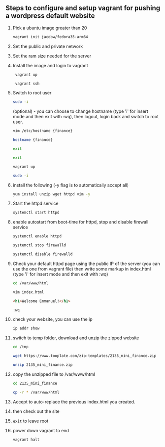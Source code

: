 ## Steps to configure and setup vagrant for pushing a wordpress default website

1. Pick a ubuntu image greater than 20

    ```bash
    vagrant init jacobw/fedora35-arm64
    ```

2. Set the public and private network

3. Set the ram size needed for the server

4. Install the image and login to vagrant

   ``` bash
    vagrant up

    vagrant ssh
   ```

5. Switch to root user

   ```bash
   sudo -i
   ```

    (optional) - you can choose to change hostname (type 'i' for insert mode and then exit with :wq), then logout, login back and switch to root user.

    ```bash
    vim /etc/hostname {finance}

    hostname {finance}

    exit

    exit

    vagrant up

    sudo -i
    ```

6. install the following (-y flag is to automatically accept all)

    ```bash
    yum install unzip wget httpd vim -y
    ```

7. Start the httpd service

    ```bash
    systemctl start httpd
    ```

8. enable autostart from boot-time for httpd, stop and disable firewall service

    ```bash
    systemctl enable httpd

    systemctl stop firewalld

    systemctl disable firewalld
    ```

9. Check your default httpd page using the public IP of the server  (you can use the one from vagrant file) then write some markup in index.html (type 'i' for insert mode and then exit with :wq)

    ```bash
    cd /var/www/html

    vim index.html
    ```

    ```html
    <h1>Welcome Emmanuel!</h1>
    ```

    ```bash
    :wq
    ```

10. check your website, you can use the ip

    ```bash
    ip addr show
    ```

11. switch to temp folder, download and unzip the zipped website

    ```bash
    cd /tmp

    wget https://www.tooplate.com/zip-templates/2135_mini_finance.zip

    unzip 2135_mini_finance.zip
    ```

12. copy the unzipped file to /var/www/html

    ```bash
    cd 2135_mini_finance

    cp -r * /var/www/html
    ```

13. Accept to auto-replace the previous index.html you created.

14. then check out the site

15. `exit` to leave root

16. power down vagrant to end

    ```bash
    vagrant halt
    ```
